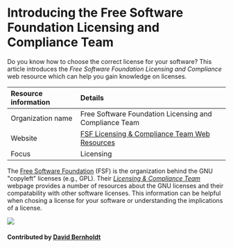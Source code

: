 # Introducing the Free Software Foundation Licensing and Compliance Team

Do you know how to choose the correct license for your software? This article introduces the *Free Software Foundation Licensing and Compliance* web resource which can help you gain knowledge on licenses.

Resource information | Details 
:--- | :--- 
Organization name | Free Software Foundation Licensing and Compliance Team
Website | [FSF Licensing & Compliance Team Web Resources](http://www.fsf.org/licensing/)
Focus | Licensing

The [Free Software Foundation](http://www.fsf.org/) (FSF) is the organization behind the GNU "copyleft" licenses (e.g., GPL).  Their *[Licensing & Compliance Team](http://www.fsf.org/licensing/)* webpage provides a number of resources about the GNU licenses and their compatability with other software licenses.  This information can be helpful when chosing a license for your software or understanding the implications of a license.

<img src='https://github.com/betterscientificsoftware/images/raw/master/Logo-class-fsf-new.png' class='logo' />

#### Contributed by [David Bernholdt](http://github.com/bernhold "David Bernholdt")

<!---
Publish: yes
Categories: collaboration
Topics: licensing
Tags: website
Level: 2
Prerequisites: defaults
Aggregate: none
--->
